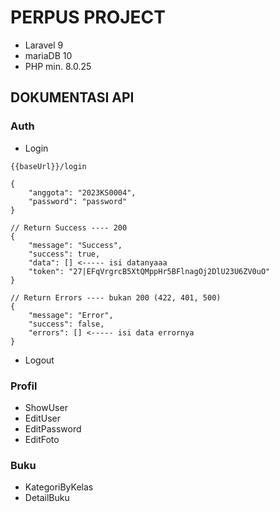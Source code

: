 # PERPUS PROJECT 
* Laravel 9
* mariaDB 10
* PHP min. 8.0.25

## DOKUMENTASI API

### Auth
- Login

```
{{baseUrl}}/login

{
    "anggota": "2023KS0004",
    "password": "password"
}

// Return Success ---- 200
{
    "message": "Success",
    "success": true,
    "data": [] <----- isi datanyaaa
    "token": "27|EFqVrgrcB5XtQMppHr5BFlnagOj2DlU23U6ZV0uO"
}

// Return Errors ---- bukan 200 (422, 401, 500)
{
    "message": "Error",
    "success": false,
    "errors": [] <----- isi data errornya
}
```

- Logout

### Profil
- ShowUser
- EditUser
- EditPassword
- EditFoto

### Buku
- KategoriByKelas
- DetailBuku
